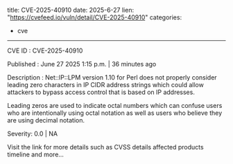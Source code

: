  
title: CVE-2025-40910
date: 2025-6-27
lien: "https://cvefeed.io/vuln/detail/CVE-2025-40910"
categories:
  - cve
---

CVE ID : CVE-2025-40910

Published :  June 27
2025
1:15 p.m. | 36 minutes ago

Description : Net::IP::LPM version 1.10 for Perl does not properly consider leading zero characters in IP CIDR address strings
which could allow attackers to bypass access control that is based on IP addresses.

Leading zeros are used to indicate octal numbers
which can confuse users who are intentionally using octal notation
as well as users who believe they are using decimal notation.

Severity: 0.0 | NA

Visit the link for more details
such as CVSS details
affected products
timeline
and more...
